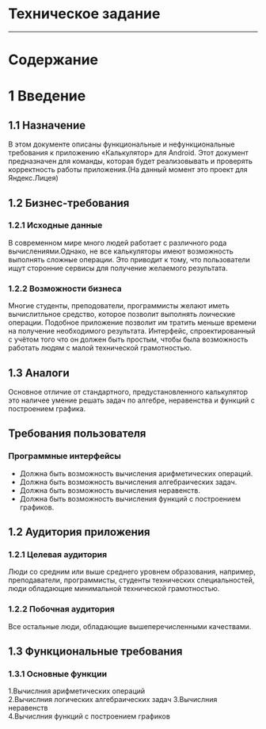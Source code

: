# Техническое задание
---
# Содержание

# 1 Введение

## 1.1 Назначение

 В этом документе описаны функциональные и нефункциональные требования к приложению «Калькулятор» для Android. Этот документ предназначен для команды, которая будет реализовывать и проверять корректность работы приложения.(На данный момент это проект для Яндекс.Лицея)

## 1.2 Бизнес-требования


### 1.2.1 Исходные данные

В современном мире много людей работает с различного рода вычислениями.Однако, не все калькуляторы имеют возможность выполнять сложные операции. Это приводит к тому, что пользователи ищут сторонние сервисы для получение желаемого результата. 


### 1.2.2 Возможности бизнеса

Многие студенты, преподователи, программисты желают иметь вычислитльное средство, которое позволит выполнять лоические операции.
Подобное приложение позволит им тратить меньше времени на получение необходимого результата. Интерфейс, спроектированный с учётом
того что он должен быть простым, чтобы была возможность работать людям с малой технической грамотностью.

## 1.3 Аналоги

Основное отличие от стандартного, предустановленного калькулятор это наличее умение решать задач по алгебре, неравенства и функций с построением графика.

## Требования пользователя

### Программные интерфейсы

- Должна быть возможность вычисления арифметических операций.
- Должна быть возможность вычисления алгебраических задач.
- Должна быть возможность вычисления неравенств.
- Должна быть возможность вычисления функций с построением графиков.


## 1.2 Аудитория приложения

### 1.2.1 Целевая аудитория

 Люди со средним или выше среднего уровнем образования, например, преподаватели, программисты, студенты технических специальностей,  люди обладающие минимальной технической грамотностью.

### 1.2.2 Побочная аудитория
Все остальные люди, обладающие вышеперечисленными качествами.

## 1.3 Функциональные требования

### 1.3.1 Основные функции
1.Вычислния арифметических операций  
2.Вычислния логических алгебраических задач
3.Вычислния неравенств  
4.Вычислния функций с построением графиков

